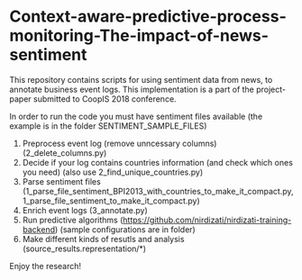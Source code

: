 # Context-aware-predictive-process-monitoring-The-impact-of-news-sentiment
This repository contains scripts for using sentiment data from news, to annotate business event logs. This implementation is a part of the project-paper submitted to CoopIS 2018 conference. 

In order to run the code you must have sentiment files available (the example is in the folder SENTIMENT_SAMPLE_FILES)

1. Preprocess event log (remove unncessary columns) (2_delete_columns.py)
2. Decide if your log contains countries information (and check which ones you need) (also use 2_find_unique_countries.py)
3. Parse sentiment files (1_parse_file_sentiment_BPI2013_with_countries_to_make_it_compact.py, 1_parse_file_sentiment_to_make_it_compact.py)
4. Enrich event logs (3_annotate.py)
5. Run predictive algorithms (https://github.com/nirdizati/nirdizati-training-backend) (sample configurations are in folder)
6. Make different kinds of resutls and analysis (source_results.representation/*)

Enjoy the research! 


